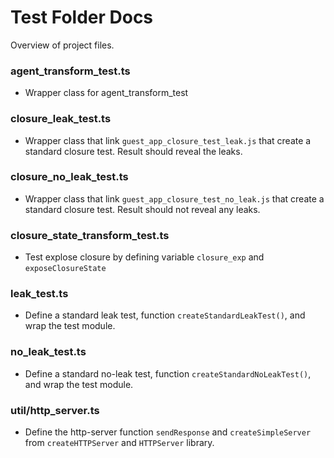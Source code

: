# Test Folder Docs

Overview of project files.

<!-- ## Description

An in-depth paragraph about your project and overview of use.

## Getting Started -->

### agent_transform_test.ts
* Wrapper class for agent_transform_test
### closure_leak_test.ts
* Wrapper class that link `guest_app_closure_test_leak.js` that create a standard closure test. Result should reveal the leaks.
### closure_no_leak_test.ts
* Wrapper class that link `guest_app_closure_test_no_leak.js` that create a standard closure test. Result should not reveal any leaks.
### closure_state_transform_test.ts
* Test explose closure by defining variable `closure_exp` and `exposeClosureState` 
### leak_test.ts
* Define a standard leak test, function `createStandardLeakTest()`, and wrap the test module.
### no_leak_test.ts
* Define a standard no-leak test, function `createStandardNoLeakTest()`, and wrap the test module.
### util/http_server.ts
* Define the http-server function `sendResponse` and `createSimpleServer` from `createHTTPServer` and `HTTPServer` library.

<!-- ### Installing

* How/where to download your program
* Any modifications needed to be made to files/folders

### Executing program

* How to run the program
* Step-by-step bullets
```
code blocks for commands
```

## Help

Any advise for common problems or issues.
```
command to run if program contains helper info
```

## Authors

Contributors names and contact info

ex. Dominique Pizzie  
ex. [@DomPizzie](https://twitter.com/dompizzie)

## Version History

* 0.2
    * Various bug fixes and optimizations
    * See [commit change]() or See [release history]()
* 0.1
    * Initial Release -->
